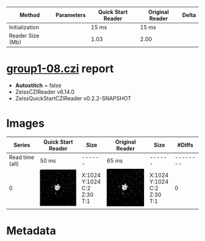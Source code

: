 |  Method            | Parameters       | Quick Start Reader | Original Reader | Delta  |
| -------------------|------------------|--------------------|-----------------|------- |
| Initialization     |                  |15 ms|15 ms|        |
| Reader Size (Mb)     |                  |1.03|2.00|        |
# [group1-08.czi](https://zenodo.org/record/7240927/files/group1-08.czi) report
 - **Autostitch** = false
 - ZeissCZIReader v6.14.0
 - ZeissQuickStartCZIReader v0.2.2-SNAPSHOT

# Images 

| Series            | Quick Start Reader | Size | Original Reader | Size | #Diffs |
|-------------------|--------------------|------|-----------------|------|--------|
| Read time (all)   |50 ms|------|65 ms|------|--------|
|0|![group1-08.quick_true.flat_true.stitch_false.series_0.jpg](group1-08/group1-08.quick_true.flat_true.stitch_false.series_0.jpg)|X:1024<br>Y:1024<br>C:2<br>Z:30<br>T:1|![group1-08.quick_false.flat_true.stitch_false.series_0.jpg](group1-08/group1-08.quick_false.flat_true.stitch_false.series_0.jpg)|X:1024<br>Y:1024<br>C:2<br>Z:30<br>T:1|0|

# Metadata

